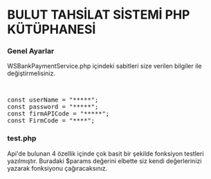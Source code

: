 <h1>BULUT TAHSİLAT SİSTEMİ PHP KÜTÜPHANESİ</h1>
<h3>Genel Ayarlar</h3>

<p>WSBankPaymentService.php içindeki sabitleri size verilen bilgiler ile değiştirmelisiniz. <p>
</br>
<pre>
const userName = "*****";
const password = "*****";
const firmAPICode = "*****";
const FirmCode = "****";
</pre>

<h3>test.php</h3>
<p>
Api'de bulunan 4 özellik içinde çok basit bir şekilde fonksiyon testleri yazılmıştır. Buradaki $params değerini elbette
siz kendi değerlerinizi yazarak fonksiyonu çağıracaksınız. </p>